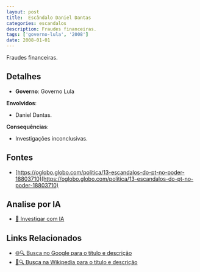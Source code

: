 ```yaml
---
layout: post
title:  Escândalo Daniel Dantas
categories: escandalos
description: Fraudes financeiras.
tags: ['governo-lula', '2008']
date: 2008-01-01
---
```


Fraudes financeiras.

## Detalhes
- **Governo**: Governo Lula

**Envolvidos**:
- Daniel Dantas.


**Consequências**:
- Investigações inconclusivas.


## Fontes
- [https://oglobo.globo.com/politica/13-escandalos-do-pt-no-poder-18803710](https://oglobo.globo.com/politica/13-escandalos-do-pt-no-poder-18803710)


## Analise por IA
- [🤖 Investigar com IA](https://www.perplexity.ai/search?q=Esc%C3%A2ndalo%20Daniel%20Dantas%20Fraudes%20financeiras.%20Governo%20Lula)

## Links Relacionados
- [🌐🔍 Busca no Google para o título e descrição](https://www.google.com/search?q=Esc%C3%A2ndalo%20Daniel%20Dantas%20Fraudes%20financeiras.%20Governo%20Lula)
- [📖🔍 Busca na Wikipedia para o título e descrição](https://pt.wikipedia.org/w/index.php?search=Esc%C3%A2ndalo%20Daniel%20Dantas%20Fraudes%20financeiras.%20Governo%20Lula)


